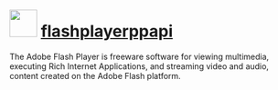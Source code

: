 ﻿# <img src="https://cdn.jsdelivr.net/gh/chocolatey/chocolatey-coreteampackages@edba4a5849ff756e767cba86641bea97ff5721fe/icons/flashplayer.png" width="48" height="48"/> [flashplayerppapi](https://chocolatey.org/packages/flashplayerppapi)

The Adobe Flash Player is freeware software for viewing multimedia, executing Rich Internet Applications, and streaming video and audio, content created on the Adobe Flash platform.
